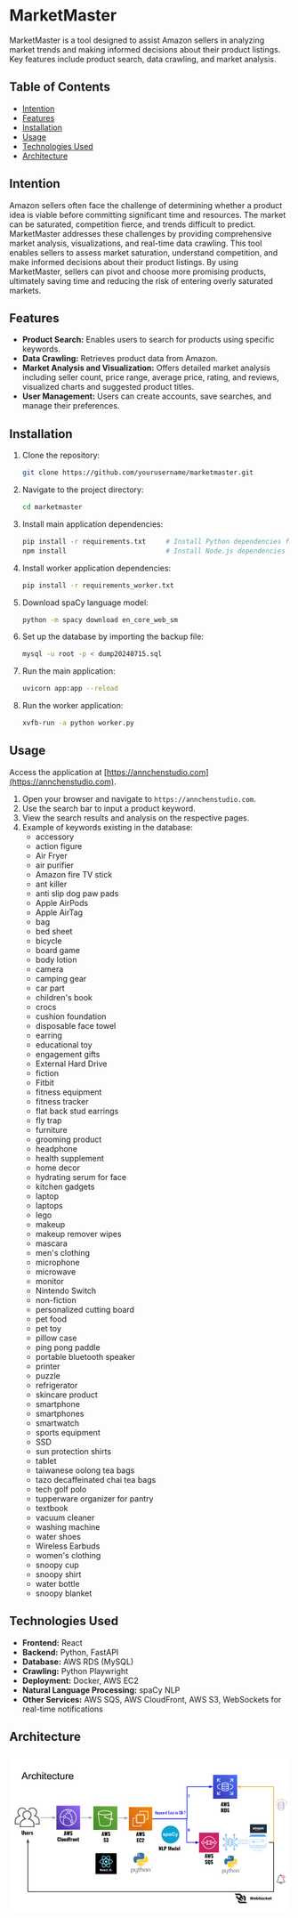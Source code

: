 # MarketMaster

MarketMaster is a tool designed to assist Amazon sellers in analyzing market trends and making informed decisions about their product listings. Key features include product search, data crawling, and market analysis.

## Table of Contents

- [Intention](#intention)
- [Features](#features)
- [Installation](#installation)
- [Usage](#usage)
- [Technologies Used](#technologies-used)
- [Architecture](#architecture)

## Intention
Amazon sellers often face the challenge of determining whether a product idea is viable before committing significant time and resources. The market can be saturated, competition fierce, and trends difficult to predict. MarketMaster addresses these challenges by providing comprehensive market analysis, visualizations, and real-time data crawling. This tool enables sellers to assess market saturation, understand competition, and make informed decisions about their product listings. By using MarketMaster, sellers can pivot and choose more promising products, ultimately saving time and reducing the risk of entering overly saturated markets.

## Features

- **Product Search:** Enables users to search for products using specific keywords.
- **Data Crawling:** Retrieves product data from Amazon.
- **Market Analysis and Visualization:** Offers detailed market analysis including seller count, price range, average price, rating, and reviews, visualized charts and suggested product titles.
- **User Management:** Users can create accounts, save searches, and manage their preferences.

## Installation

1. Clone the repository:
    ```sh
    git clone https://github.com/yourusername/marketmaster.git
    ```
2. Navigate to the project directory:
    ```sh
    cd marketmaster
    ```
3. Install main application dependencies:
    ```sh
    pip install -r requirements.txt     # Install Python dependencies for the backend
    npm install                         # Install Node.js dependencies for the React frontend
    ```
4. Install worker application dependencies:
    ```sh
    pip install -r requirements_worker.txt
    ```
5. Download spaCy language model:
    ```sh
    python -m spacy download en_core_web_sm
    ```
6. Set up the database by importing the backup file:
    ```sh
    mysql -u root -p < dump20240715.sql
    ```
7. Run the main application:
    ```sh
    uvicorn app:app --reload
    ```
8. Run the worker application:
    ```sh
    xvfb-run -a python worker.py
    ```

## Usage

Access the application at [https://annchenstudio.com](https://annchenstudio.com).

1. Open your browser and navigate to `https://annchenstudio.com`.
2. Use the search bar to input a product keyword.
3. View the search results and analysis on the respective pages.
4. Example of keywords existing in the database:
    - accessory
    - action figure
    - Air Fryer
    - air purifier
    - Amazon fire TV stick
    - ant killer
    - anti slip dog paw pads
    - Apple AirPods
    - Apple AirTag
    - bag
    - bed sheet
    - bicycle
    - board game
    - body lotion
    - camera
    - camping gear
    - car part
    - children's book
    - crocs
    - cushion foundation
    - disposable face towel
    - earring
    - educational toy
    - engagement gifts
    - External Hard Drive
    - fiction
    - Fitbit
    - fitness equipment
    - fitness tracker
    - flat back stud earrings
    - fly trap
    - furniture
    - grooming product
    - headphone
    - health supplement
    - home decor
    - hydrating serum for face
    - kitchen gadgets
    - laptop
    - laptops
    - lego
    - makeup
    - makeup remover wipes
    - mascara
    - men's clothing
    - microphone
    - microwave
    - monitor
    - Nintendo Switch
    - non-fiction
    - personalized cutting board
    - pet food
    - pet toy
    - pillow case
    - ping pong paddle
    - portable bluetooth speaker
    - printer
    - puzzle
    - refrigerator
    - skincare product
    - smartphone
    - smartphones
    - smartwatch
    - sports equipment
    - SSD
    - sun protection shirts
    - tablet
    - taiwanese oolong tea bags
    - tazo decaffeinated chai tea bags
    - tech golf polo
    - tupperware organizer for pantry
    - textbook
    - vacuum cleaner
    - washing machine
    - water shoes
    - Wireless Earbuds
    - women's clothing
    - snoopy cup
    - snoopy shirt
    - water bottle
    - snoopy blanket



## Technologies Used

- **Frontend:** React
- **Backend:** Python, FastAPI
- **Database:** AWS RDS (MySQL)
- **Crawling:** Python Playwright
- **Deployment:** Docker, AWS EC2
- **Natural Language Processing:** spaCy NLP
- **Other Services:** AWS SQS, AWS CloudFront, AWS S3, WebSockets for real-time notifications

## Architecture

![Architecture Diagram](./images/Architecture.png)
